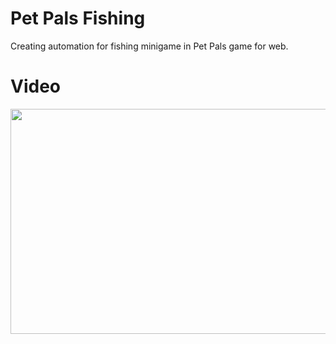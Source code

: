 # Pet Pals Fishing

Creating automation for fishing minigame in Pet Pals game for web.

# Video

[<img src="https://img.youtube.com/vi/7wHFKFormPQ/hqdefault.jpg" width="640" height="360"/>](https://youtu.be/7wHFKFormPQ)
